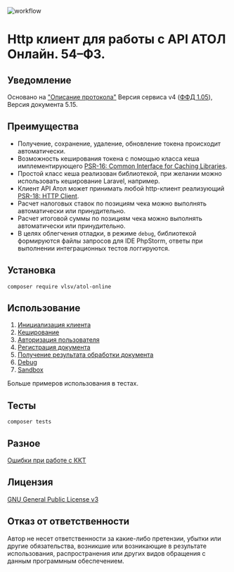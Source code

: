 ![workflow](https://github.com/skodnik/atol-online/actions/workflows/main.yml/badge.svg)

# Http клиент для работы с API АТОЛ Онлайн. 54–ФЗ.

## Уведомление

Основано на ["Описание протокола"](docs/API_atol_online_v4.pdf) Версия сервиса v4 ([ФФД 1.05](https://www.consultant.ru/document/cons_doc_LAW_362322/8127e844073d6b2199579047516a85e4e3b7014a/)), Версия документа 5.15.

## Преимущества

- Получение, сохранение, удаление, обновление токена происходит автоматически.
- Возможность кеширования токена с помощью класса кеша
  имплементирующего [PSR-16: Common Interface for Caching Libraries](https://www.php-fig.org/psr/psr-16/).
- Простой класс кеша реализован библиотекой, при желании можно использовать кеширование Laravel, например.
- Клиент API Атол может принимать любой http-клиент
  реализующий [PSR-18: HTTP Client](https://www.php-fig.org/psr/psr-18/).
- Расчет налоговых ставок по позициям чека можно выполнять автоматически или принудительно.
- Расчет итоговой суммы по позициям чека можно выполнять автоматически или принудительно.
- В целях облегчения отладки, в режиме `debug`, библиотекой формируются файлы запросов для IDE PhpStorm, ответы при
  выполнении интеграционных тестов логгируются.

## Установка

```shell
composer require vlsv/atol-online
```

## Использование

1. [Инициализация клиента](docs/client-initialization.md)
2. [Кеширование](docs/caching.md)
3. [Авторизация пользователя](docs/user-authorization.md)
4. [Регистрация документа](docs/document-registration.md)
5. [Получение результата обработки документа](docs/report.md)
6. [Debug](docs/debug.md)
7. [Sandbox](docs/sandbox.md)

Больше примеров использования в тестах.

## Тесты

```shell
composer tests
```

## Разное

[Ошибки при работе с ККТ](docs/kkt-errors.csv)

## Лицензия

[GNU General Public License v3](LICENSE)

## Отказ от ответственности

Автор не несет ответственности за какие-либо претензии, убытки или другие обязательства, возникшие или возникающие в
результате использования, распространения или других видов обращения с данным программным обеспечением.
